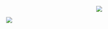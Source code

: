 <p align="center">
  <img  src="https://64.media.tumblr.com/a825b304a310b0097aeb09f74baa027b/ecefbd0890414f80-22/s1280x1920/38342e6b8119fb04885a068c7c7f3b7db157660b.gifv">
</p> 
  <img src="https://komarev.com/ghpvc/?username=your-github-w-rn&color=deb787&abbreviated=true&label=my_lovelies ">
